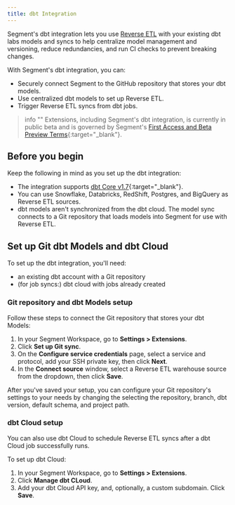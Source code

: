 ```yaml
---
title: dbt Integration
---
```


Segment's dbt integration lets you use [Reverse ETL](/docs/connections/reverse-etl/) with your existing dbt labs models and syncs to help centralize model management and versioning, reduce redundancies, and run CI checks to prevent breaking changes.

With Segment's dbt integration, you can:

- Securely connect Segment to the GitHub repository that stores your dbt models.
- Use centralized dbt models to set up Reverse ETL.
- Trigger Reverse ETL syncs from dbt jobs.

<!-- This page explains... -->

> info ""
> Extensions, including Segment's dbt integration, is currently in public beta and is governed by Segment's [First Access and Beta Preview Terms](https://www.twilio.com/en-us/legal/tos){:target="_blank"}.

## Before you begin

Keep the following in mind as you set up the dbt integration:

- The integration supports [dbt Core v1.7](https://docs.getdbt.com/docs/dbt-versions/core-upgrade/upgrading-to-v1.7){:target="_blank"}.
- You can use Snowflake, Databricks, RedShift, Postgres, and BigQuery as Reverse ETL sources.
- dbt models aren't synchronized from the dbt cloud. The model sync connects to a Git repository that loads models into Segment for use with Reverse ETL. 

## Set up Git dbt Models and dbt Cloud

To set up the dbt integration, you'll need:

- an existing dbt account with a Git repository
- (for job syncs:) dbt cloud with jobs already created

### Git repository and dbt Models setup

Follow these steps to connect the Git repository that stores your dbt Models:

1. In your Segment Workspace, go to **Settings > Extensions**.
2. Click **Set up Git sync**.
3. On the **Configure service credentials** page, select a service and protocol, add your SSH private key, then click **Next**.
4. In the **Connect source** window, select a Reverse ETL warehouse source from the dropdown, then click **Save**.

After you've saved your setup, you can configure your Git repository's settings to your needs by changing the selecting the repository, branch, dbt version, default schema, and project path.

### dbt Cloud setup

You can also use dbt Cloud to schedule Reverse ETL syncs after a dbt Cloud job successfully runs. 

To set up dbt Cloud:

1. In your Segment Workspace, go to **Settings > Extensions**.
2. Click **Manage dbt CLoud**.
3. Add your dbt Cloud API key, and, optionally, a custom subdomain. Click **Save**.
